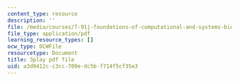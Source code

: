 ```yaml
---
content_type: resource
description: ''
file: /media/courses/7-91j-foundations-of-computational-and-systems-biology-spring-2014/a3d9412cc3cc709edc5bf714f5cf35e3_d5NMrA2HkG4.pdf
file_type: application/pdf
learning_resource_types: []
ocw_type: OCWFile
resourcetype: Document
title: 3play pdf file
uid: a3d9412c-c3cc-709e-dc5b-f714f5cf35e3
---
```


